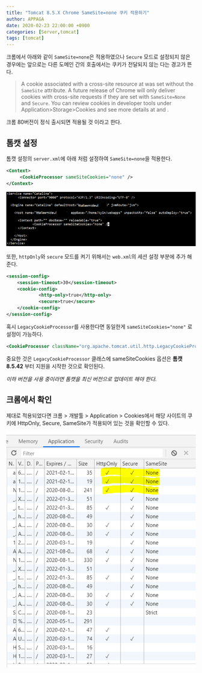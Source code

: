 ```yaml
---
title: "Tomcat 8.5.X Chrome SameSite=none 쿠키 적용하기"
author: APPAGA
date: 2020-02-23 22:00:00 +0900
categories: [Server,tomcat]
tags: [tomcat]
---
```


크롬에서 아래와 같이 `SameSite=none`은 적용하였으나 `Secure` 모드로 설정되지 않은 경우에는 
앞으로는 다른 도메인 간의 호출에서는 쿠키가 전달되지 않는 다는 경고가 뜬다.

> A cookie associated with a cross-site resource at  was set without the `SameSite` attribute.
> A future release of Chrome will only deliver cookies with cross-site requests if they are set with `SameSite=None` and `Secure`.
> You can review cookies in developer tools under Application>Storage>Cookies and see more details at  and .

크롬 80버전이 정식 출시되면 적용될 것 이라고 한다.

## 톰캣 설정

톰캣 설정의 `server.xml`에 아래 처럼 설정하여 `SameSite=none`을 적용한다.

```xml
<Context>
     <CookieProcessor sameSiteCookies="none" />
</Context>
```

![server.xml](/assets/img/tomcat/tomcat-001-01.png)

또한, `httpOnly`와 `secure` 모드를 켜기 위해서는 `web.xml`의 세션 설정 부분에 추가 해준다.

```xml
<session-config>
    <session-timeout>30</session-timeout>
    <cookie-config>
            <http-only>true</http-only>
            <secure>true</secure>
    </cookie-config>
</session-config>
```

혹시 `LegacyCookieProcessor`를 사용한다면 동일한게 `sameSiteCookies="none"` 로 설정이 가능하다.

```xml
<CookieProcessor className="org.apache.tomcat.util.http.LegacyCookieProcessor" sameSiteCookies="none" />
```

중요한 것은 `LegacyCookieProcessor` 클래스에 
sameSiteCookies 옵션은 **톰캣 8.5.42** 부터 지원을 시작한 것으로 확인된다.

_*이하 버전을 사용 중이라면 톰캣을 최신 버전으로 업데이트 해야 한다.*_

## 크롬에서 확인

제대로 적용되었다면 크롬 > 개발툴 > Application > Cookies에서 
해당 사이트의 쿠키에 HttpOnly, Secure, SameSite가 적용되어 있는 것을 확인할 수 있다.

![크롬 쿠기 확인](/assets/img/tomcat/tomcat-001-02.png)

